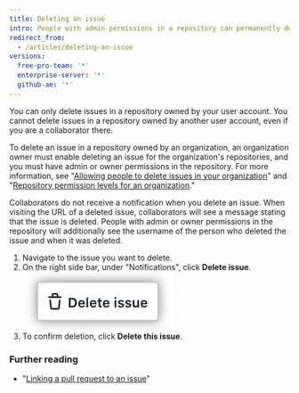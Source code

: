 ```yaml
---
title: Deleting an issue
intro: People with admin permissions in a repository can permanently delete an issue from a repository.
redirect_from:
  - /articles/deleting-an-issue
versions:
  free-pro-team: '*'
  enterprise-server: '*'
  github-ae: '*'
---
```


You can only delete issues in a repository owned by your user account. You cannot delete issues in a repository owned by another user account, even if you are a collaborator there.

To delete an issue in a repository owned by an organization, an organization owner must enable deleting an issue for the organization's repositories, and you must have admin or owner permissions in the repository. For more information, see "[Allowing people to delete issues in your organization](/articles/allowing-people-to-delete-issues-in-your-organization)" and "[Repository permission levels for an organization](/articles/repository-permission-levels-for-an-organization/)."

Collaborators do not receive a notification when you delete an issue. When visiting the URL of a deleted issue, collaborators will see a message stating that the issue is deleted. People with admin or owner permissions in the repository will additionally see the username of the person who deleted the issue and when it was deleted.

1. Navigate to the issue you want to delete.
3. On the right side bar, under "Notifications", click **Delete issue**.
!["Delete issue" text highlighted on bottom of the issue page's right side bar](/assets/images/help/issues/delete-issue.png)
4. To confirm deletion, click **Delete this issue**.

### Further reading

- "[Linking a pull request to an issue](/github/managing-your-work-on-github/linking-a-pull-request-to-an-issue)"
